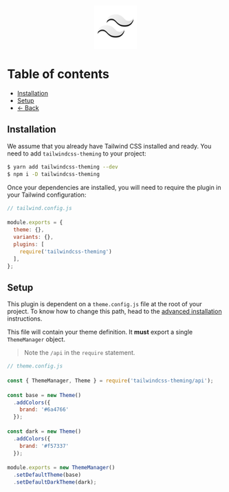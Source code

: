 <center><img src="../logo.svg" width="100"></center>

# Table of contents

- [Installation](#installation)
- [Setup](#setup)
- [← Back](../)

## Installation

We assume that you already have Tailwind CSS installed and ready. You need to add `tailwindcss-theming` to your project:

```bash
$ yarn add tailwindcss-theming --dev
$ npm i -D tailwindcss-theming
```

Once your dependencies are installed, you will need to require the plugin in your Tailwind configuration:

```js
// tailwind.config.js

module.exports = {
  theme: {},
  variants: {},
  plugins: [
    require('tailwindcss-theming')
  ],
};
```

## Setup

This plugin is dependent on a `theme.config.js` file at the root of your project. To know how to change this path, head to the [advanced installation]() instructions. 

This file will contain your theme definition. It **must** export a single `ThemeManager` object.

> Note the `/api` in the `require` statement.

```js
// theme.config.js

const { ThemeManager, Theme } = require('tailwindcss-theming/api');

const base = new Theme()
  .addColors({
    brand: '#6a4766'
  });

const dark = new Theme()
  .addColors({
    brand: '#f57337'
  });

module.exports = new ThemeManager()
  .setDefaultTheme(base)
  .setDefaultDarkTheme(dark);
```
